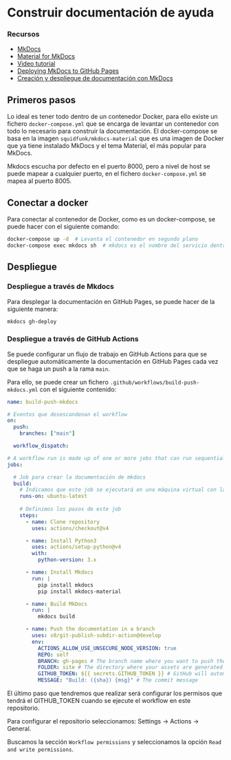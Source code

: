 # Construir documentación de ayuda

### Recursos

- [MkDocs](https://www.mkdocs.org/)
- [Material for MkDocs](https://squidfunk.github.io/mkdocs-material/)
- [Video tutorial](https://www.youtube.com/watch?v=YGg39_zG1fk)
- [Deploying MkDocs to GitHub Pages](https://www.mkdocs.org/user-guide/deploying-your-docs/)
- [Creación y despliegue de documentación con MkDocs](https://josejuansanchez.org/iaw/practica-mkdocs/index.html)

## Primeros pasos

Lo ideal es tener todo dentro de un contenedor Docker, para ello existe un fichero `docker-compose.yml` que se encarga de levantar un contenedor con todo lo necesario para construir la documentación.
El docker-compose se basa en la imagen `squidfunk/mkdocs-material` que es una imagen de Docker que ya tiene instalado MkDocs y el tema Material, el más popular para MkDocs.

Mkdocs escucha por defecto en el puerto 8000, pero a nivel de host se puede mapear a cualquier puerto, en el fichero `docker-compose.yml` se mapea al puerto 8005.


## Conectar a docker

Para conectar al contenedor de Docker, como es un docker-compose, se puede hacer con el siguiente comando:

```bash
docker-compose up -d  # Levanta el contenedor en segundo plano
docker-compose exec mkdocs sh  # mkdocs es el nombre del servicio dentro del docker-compose
```

## Despliegue

### Despliegue a través de Mkdocs

Para desplegar la documentación en GitHub Pages, se puede hacer de la siguiente manera:

```bash
mkdocs gh-deploy
```

### Despliegue a través de GitHub Actions

Se puede configurar un flujo de trabajo en GitHub Actions para que se despliegue automáticamente la documentación en GitHub Pages cada vez que se haga un push a la rama `main`.

Para ello, se puede crear un fichero `.github/workflows/build-push-mkdocs.yml` con el siguiente contenido:

```yaml
name: build-push-mkdocs

# Eventos que desescandenan el workflow
on:
  push:
    branches: ["main"]

  workflow_dispatch:

# A workflow run is made up of one or more jobs that can run sequentially or in parallel
jobs:

  # Job para crear la documentación de mkdocs
  build:
    # Indicamos que este job se ejecutará en una máquina virtual con la última versión de ubuntu
    runs-on: ubuntu-latest
    
    # Definimos los pasos de este job
    steps:
      - name: Clone repository
        uses: actions/checkout@v4

      - name: Install Python3
        uses: actions/setup-python@v4
        with:
          python-version: 3.x

      - name: Install Mkdocs
        run: |
          pip install mkdocs
          pip install mkdocs-material 

      - name: Build MkDocs
        run: |
          mkdocs build

      - name: Push the documentation in a branch
        uses: s0/git-publish-subdir-action@develop
        env:
          ACTIONS_ALLOW_USE_UNSECURE_NODE_VERSION: true
          REPO: self
          BRANCH: gh-pages # The branch name where you want to push the assets
          FOLDER: site # The directory where your assets are generated
          GITHUB_TOKEN: ${{ secrets.GITHUB_TOKEN }} # GitHub will automatically add this - you don't need to bother getting a token
          MESSAGE: "Build: ({sha}) {msg}" # The commit message
```
El último paso que tendremos que realizar será configurar los permisos que tendrá el GITHUB_TOKEN cuando se ejecute el workflow en este repositorio.

Para configurar el repositorio seleccionamos: Settings -> Actions -> General.

Buscamos la sección `Workflow permissions` y seleccionamos la opción `Read and write permissions`.
